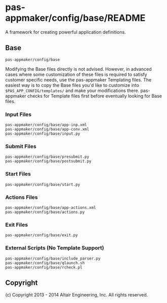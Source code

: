 # pas-appmaker/config/base/README

A framework for creating powerful application definitions.

## Base

    pas-appmaker/config/base

Modifying the Base files directly is not advised. However, in advanced cases where some customization of these files is required to satisfy customer specific needs, use the pas-appmaker Templating files. The easiest way is to copy the Base files you'd like to customize into `$PAS_APP_CONFIG/templates/` and make your modifications there. pas-appmaker checks for Template files first before eventually looking for Base files.

### Input Files

    pas-appmaker/config/base/app-inp.xml
    pas-appmaker/config/base/app-conv.xml
    pas-appmaker/config/base/input.py

### Submit Files

    pas-appmaker/config/base/presubmit.py
    pas-appmaker/config/base/postsubmit.py

### Start Files
    
    pas-appmaker/config/base/start.py

### Actions Files

    pas-appmaker/config/base/app-actions.xml    
    pas-appmaker/config/base/actions.py

### Exit Files

    pas-appmaker/config/base/exit.py
    
### External Scripts (No Template Support)

    pas-appmaker/config/base/include_parser.py
    pas-appmaker/config/base/qlaunch.sh
    pas-appmaker/config/base/rcheck.pl

## Copyright

(c) Copyright 2013 - 2014 Altair Engineering, Inc. All rights reserved.
